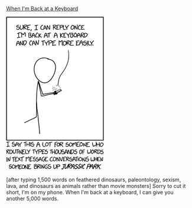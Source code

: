 [When I'm Back at a Keyboard](https://xkcd.com/2182)

![When I'm Back at a Keyboard](./random_comic.png)

[after typing 1,500 words on feathered dinosaurs, paleontology, sexism, lava, and dinosaurs as animals rather than movie monsters] Sorry to cut it short, I'm on my phone. When I'm back at a keyboard, I can give you another 5,000 words.

